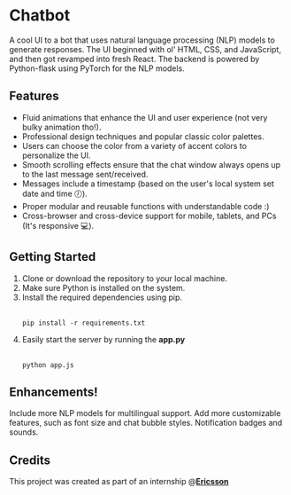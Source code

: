 # Chatbot
A cool UI to a bot that uses natural language processing (NLP) models to generate responses. The UI beginned with ol' HTML, CSS, and JavaScript, and then got revamped into fresh React. The backend is powered by Python-flask using PyTorch for the NLP models.

## Features
<ul>
<li>Fluid animations that enhance the UI and user experience (not very bulky animation tho!).
<li>Professional design techniques and popular classic color palettes.
<li>Users can choose the color from a variety of accent colors to personalize the UI.
<li>Smooth scrolling effects ensure that the chat window always opens up to the last message sent/received.
<li>Messages include a timestamp (based on the user's local system set date and time 🕖).
<li>Proper modular and reusable functions with understandable code :)
<li>Cross-browser and cross-device support for mobile, tablets, and PCs (It's responsive 💻).
</ul>

## Getting Started
<ol>
<li>Clone or download the repository to your local machine.
<li>Make sure Python is installed on the system.
<li>Install the required dependencies using pip.
<br>
<br>

```
pip install -r requirements.txt
```
<li>Easily start the server by running the <b>app.py</b>
<br>
<br>

```
python app.js
```
</ol>

## Enhancements!
Include more NLP models for multilingual support.
Add more customizable features, such as font size and chat bubble styles.
Notification badges and sounds.

## Credits
This project was created as part of an internship @<b><a href="www.ericsson.com">Ericsson</a></b>
